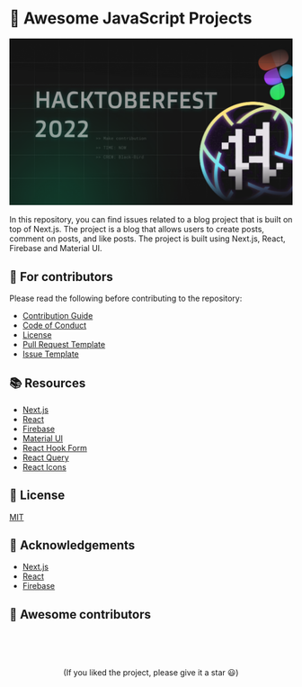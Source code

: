 # 🚀 Awesome JavaScript Projects

![Banner](./public/banner.png)

In this repository, you can find issues related to a blog project that is built on top of Next.js. The project is a blog that allows users to create posts, comment on posts, and like posts. The project is built using Next.js, React, Firebase and Material UI.

## 💙 For contributors

Please read the following before contributing to the repository:

- [Contribution Guide](./CONTRIBUTING.md)
- [Code of Conduct](./CODE_OF_CONDUCT.md)
- [License](./LICENSE.md)
- [Pull Request Template](./.github/PULL_REQUEST_TEMPLATE.md)
- [Issue Template](./.github/ISSUE_TEMPLATE.md)

## 📚 Resources

- [Next.js](https://nextjs.org/)
- [React](https://reactjs.org/)
- [Firebase](https://firebase.google.com/)
- [Material UI](https://material-ui.com/)
- [React Hook Form](https://react-hook-form.com/)
- [React Query](https://react-query.tanstack.com/)
- [React Icons](https://react-icons.github.io/react-icons/)

## 📝 License

[MIT](./LICENSE.md)

## 🙏 Acknowledgements

- [Next.js](https://nextjs.org/)
- [React](https://reactjs.org/)
- [Firebase](https://firebase.google.com/)




## :rocket: Awesome contributors



<br>
<br>
<br>

<p align='center'>
(If you liked the project, please give it a star 😃)
</p>